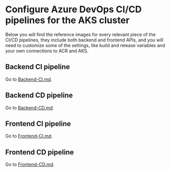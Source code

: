 # Configure Azure DevOps CI/CD pipelines for the AKS cluster

Below you will find the reference images for every relevant piece of the CI/CD pipelines, they include both backend and frontend APIs, and you will need to customize some of the settings, like build and release variables and your own connections to ACR and AKS.

## Backend CI pipeline
Go to [Backend-CI.md](Backend-CI.md).

## Backend CD pipeline
Go to [Backend-CD.md](Backend-CD.md).

## Frontend CI pipeline
Go to [Frontend-CI.md](Frontend-CI.md).

## Frontend CD pipeline
Go to [Frontend-CD.md](Frontend-CD.md).

